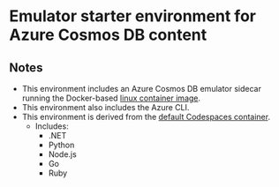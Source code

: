 # Emulator starter environment for Azure Cosmos DB content

## Notes

- This environment includes an Azure Cosmos DB emulator sidecar running the Docker-based [linux container image](https://learn.microsoft.com/azure/cosmos-db/docker-emulator-linux).
- This environment also includes the Azure CLI.
- This environment is derived from the [default Codespaces container](https://github.com/devcontainers/images/tree/main/src/universal).
    - Includes:
        - .NET
        - Python
        - Node.js
        - Go
        - Ruby
